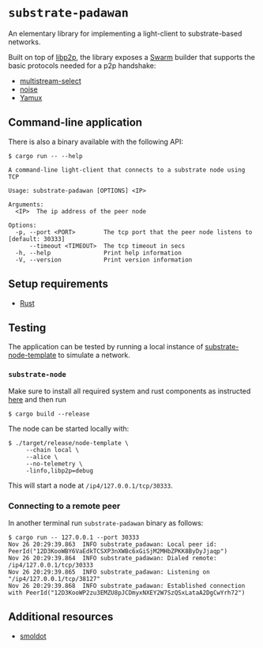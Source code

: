 # `substrate-padawan`

An elementary library for implementing a light-client to substrate-based networks.

Built on top of [libp2p][], the library exposes a [Swarm][swarm] builder that supports the basic protocols needed for a p2p handshake:

* [multistream-select][mstream]
* [noise][noise]
* [Yamux][yamux]

## Command-line application

There is also a binary available with the following API:

```
$ cargo run -- --help

A command-line light-client that connects to a substrate node using TCP

Usage: substrate-padawan [OPTIONS] <IP>

Arguments:
  <IP>  The ip address of the peer node

Options:
  -p, --port <PORT>        The tcp port that the peer node listens to [default: 30333]
      --timeout <TIMEOUT>  The tcp timeout in secs
  -h, --help               Print help information
  -V, --version            Print version information

```

## Setup requirements

* [Rust](https://www.rust-lang.org/tools/install)

## Testing

The application can be tested by running a local instance of [substrate-node-template][substrate-node] to simulate a network.

### `substrate-node`

Make sure to install all required system and rust components as instructed [here][node-install] and then run

```
$ cargo build --release
```

The node can be started locally with:

```
$ ./target/release/node-template \
     --chain local \
     --alice \
     --no-telemetry \
     -linfo,libp2p=debug
```

This will start a node at `/ip4/127.0.0.1/tcp/30333`.

### Connecting to a remote peer

In another terminal run `substrate-padawan` binary as follows:

```
$ cargo run -- 127.0.0.1 --port 30333
Nov 26 20:29:39.863  INFO substrate_padawan: Local peer id: PeerId("12D3KooWBY6VaEdkTCSXP3nXWBc6xGiSjM2MHbZPKK8ByDyJjaqp")
Nov 26 20:29:39.864  INFO substrate_padawan: Dialed remote: /ip4/127.0.0.1/tcp/30333
Nov 26 20:29:39.865  INFO substrate_padawan: Listening on "/ip4/127.0.0.1/tcp/38127"
Nov 26 20:29:39.868  INFO substrate_padawan: Established connection with PeerId("12D3KooWP2zu3EMZU8pJCDmyxNXEY2W7SzQSxLataA2DgCwYrh72")
```

## Additional resources

* [smoldot][smoldot]

[mstream]: https://github.com/multiformats/multistream-select
[node-install]: https://github.com/substrate-developer-hub/substrate-node-template#rust-setup
[noise]: http://noiseprotocol.org/
[yamux]: https://github.com/hashicorp/yamux/blob/master/spec.md
[libp2p]: https://github.com/libp2p/rust-libp2p
[smoldot]: https://github.com/paritytech/smoldot
[substrate-node]: https://github.com/substrate-developer-hub/substrate-node-template
[swarm]: https://docs.rs/libp2p/latest/libp2p/struct.Swarm.html

